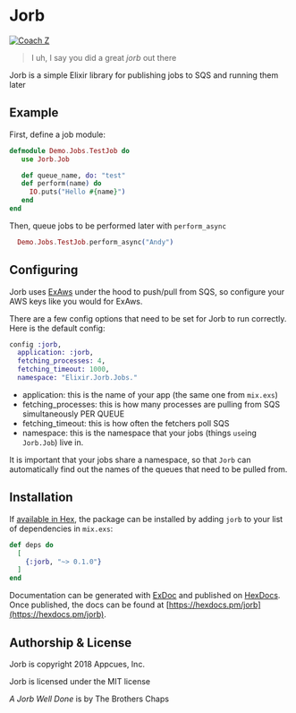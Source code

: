 # Jorb

[![Coach Z](http://www.hrwiki.org/w/images/3/3e/Old_homestar_jorb.PNG)](https://www.youtube.com/watch?v=8C4ayBHTES0)
> I uh, I say you did a great _jorb_ out there

Jorb is a simple Elixir library for publishing jobs to SQS and running them later

## Example

First, define a job module:

  ```elixir
  defmodule Demo.Jobs.TestJob do
     use Jorb.Job

     def queue_name, do: "test"
     def perform(name) do
       IO.puts("Hello #{name}")
     end
  end
  ```

Then, queue jobs to be performed later with `perform_async`

```elixir
  Demo.Jobs.TestJob.perform_async("Andy")
```

## Configuring

Jorb uses [ExAws](https://github.com/ex-aws/ex_aws) under the hood to push/pull from SQS,
so configure your AWS keys like you would for ExAws.

There are a few config options that need to be set for Jorb to run correctly. Here is the default config:

```elixir
config :jorb,
  application: :jorb,
  fetching_processes: 4,
  fetching_timeout: 1000,
  namespace: "Elixir.Jorb.Jobs."
```

* application: this is the name of your app (the same one from `mix.exs`)
* fetching_processes: this is how many processes are pulling from SQS simultaneously PER QUEUE
* fetching_timeout: this is how often the fetchers poll SQS
* namespace: this is the namespace that your jobs (things `use`ing `Jorb.Job`) live in.

It is important that your jobs share a namespace, so that `Jorb` can automatically find out the
names of the queues that need to be pulled from.


## Installation

If [available in Hex](https://hex.pm/docs/publish), the package can be installed
by adding `jorb` to your list of dependencies in `mix.exs`:

```elixir
def deps do
  [
    {:jorb, "~> 0.1.0"}
  ]
end
```

Documentation can be generated with [ExDoc](https://github.com/elixir-lang/ex_doc)
and published on [HexDocs](https://hexdocs.pm). Once published, the docs can
be found at [https://hexdocs.pm/jorb](https://hexdocs.pm/jorb).

## Authorship & License

Jorb is copyright 2018 Appcues, Inc.

Jorb is licensed under the MIT license

_A Jorb Well Done_ is by The Brothers Chaps
